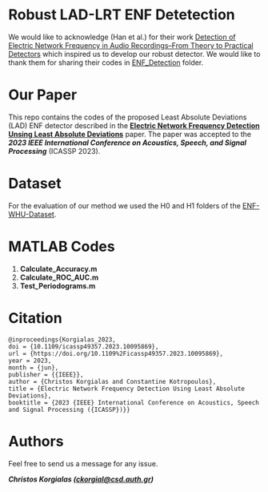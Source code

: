 # Robust LAD-LRT ENF Detetection

We would like to acknowledge (Han et al.) for their work [Detection of Electric Network Frequency in Audio Recordings–From Theory to Practical Detectors](https://ieeexplore.ieee.org/document/9143185) which inspired us to develop our robust detector. We would like to thank them for sharing their codes in [ENF_Detection](https://github.com/ghuawhu/ENF-WHU-Dataset/tree/master/ENF_Detection) folder. 

# Our Paper

This repo contains the codes of the proposed Least Absolute Deviations (LAD) ENF detector described in the [**Electric Network Frequency Detection Unsing Least Absolute Deviations**](https://ieeexplore.ieee.org/abstract/document/10095869) paper. The paper was accepted to the ***2023 IEEE International Conference on Acoustics, Speech, and Signal Processing*** (ICASSP 2023).

# Dataset

For the evaluation of our method we used the H0 and H1 folders of the [ENF-WHU-Dataset](https://github.com/ghuawhu/ENF-WHU-Dataset/tree/master/ENF-WHU-Dataset).

# MATLAB Codes

1. **Calculate_Accuracy.m**
2. **Calculate_ROC_AUC.m**
3. **Test_Periodograms.m** 

# Citation

```
@inproceedings{Korgialas_2023,	
doi = {10.1109/icassp49357.2023.10095869},	
url = {https://doi.org/10.1109%2Ficassp49357.2023.10095869},	
year = 2023,	
month = {jun},	
publisher = {{IEEE}},	
author = {Christos Korgialas and Constantine Kotropoulos},	
title = {Electric Network Frequency Detection Using Least Absolute Deviations},	
booktitle = {2023 {IEEE} International Conference on Acoustics, Speech and Signal Processing ({ICASSP})}}
```

# Authors

Feel free to send us a message for any issue.

***Christos Korgialas (ckorgial@csd.auth.gr)***
